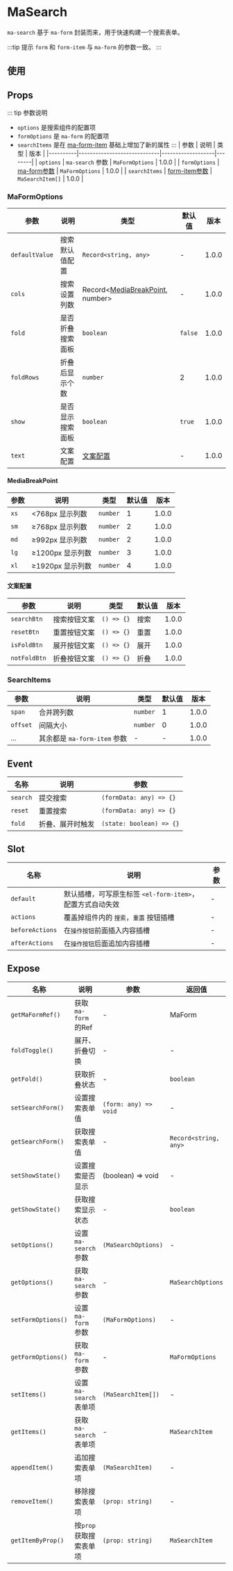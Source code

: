 # MaSearch

`ma-search` 基于 `ma-form` 封装而来，用于快速构建一个搜索表单。

:::tip 提示
`form` 和 `form-item` 与 `ma-form` 的参数一致。
:::

## 使用
<DemoPreview dir="demos/ma-search" />

## Props
::: tip 参数说明
- `options` 是搜索组件的配置项
- `formOptions` 是 `ma-form` 的配置项
- `searchItems` 是在 [ma-form-item](ma-form#maformitem) 基础上增加了新的属性
:::
| 参数       | 说明                          | 类型         | 版本    |
|----------|-----------------------------|-------------------|--------|
| `options` | `ma-search` 参数              | `MaFormOptions`   | 1.0.0 |
| `formOptions`  | [ma-form参数](ma-form#props)  | `MaFormOptions` | 1.0.0 |
| `searchItems`  | [form-item参数](#searchitems) | `MaSearchItem[]` | 1.0.0 |

### MaFormOptions
| 参数        | 说明       | 类型                                                  | 默认值     | 版本    |
|-----------|----------|-----------------------------------------------------|---------|-------|
| `defaultValue` | 搜索默认值配置  | `Record<string, any>`                               | -       | 1.0.0 |
| `cols` | 搜索设置列数   | Record<[MediaBreakPoint](#mediabreakpoint), number> | -       | 1.0.0 |
| `fold` | 是否折叠搜索面板 | `boolean`                                           | `false` | 1.0.0 |
| `foldRows` | 折叠后显示个数  | `number`                                            | 2       | 1.0.0 |
| `show` | 是否显示搜索面板 | `boolean`                                           | `true`  | 1.0.0 |
| `text` | 文案配置     | [文案配置](#文案配置)                                   | -       | 1.0.0 |

#### MediaBreakPoint
| 参数   | 说明           | 类型       | 默认值 | 版本    |
|------|--------------|----------|-----|-------|
| `xs` | <768px 显示列数  | `number` | 1   | 1.0.0 |
| `sm` | ≥768px 显示列数  | `number` | 2   | 1.0.0 |
| `md` | ≥992px 显示列数  | `number` | 2   | 1.0.0 |
| `lg` | ≥1200px 显示列数     | `number` | 3   | 1.0.0 |
| `xl` | ≥1920px 显示列数     | `number` | 4   | 1.0.0 |

#### 文案配置
| 参数           | 说明        | 类型         | 默认值 | 版本    |
|--------------|-----------|------------|----|-------|
| `searchBtn`  | 搜索按钮文案  | `() => {}` | 搜索 | 1.0.0 |
| `resetBtn`   | 重置按钮文案  |  `() => {}`   | 重置 | 1.0.0 |
| `isFoldBtn`  | 展开按钮文案  |  `() => {}`   | 展开 | 1.0.0 |
| `notFoldBtn` | 折叠按钮文案  |  `() => {}`   | 折叠 | 1.0.0 |

### SearchItems

| 参数       | 说明                     | 类型       | 默认值 | 版本    |
|----------|------------------------|----------|-----|-------|
| `span`   | 合并跨列数                  | `number` | 1   | 1.0.0 |
| `offset` | 间隔大小                   | `number` | 0   | 1.0.0 |
| ...      | 其余都是 `ma-form-item` 参数 | -        | -   | 1.0.0 |

## Event

| 名称              | 说明       | 参数                       |
|-----------------|----------|--------------------------|
| `search`       | 提交搜索     | `(formData: any) => {}`               |
| `reset`        | 重置搜索     | `(formData: any) => {}`  |
| `fold`        | 折叠、展开时触发 | `(state: boolean) => {}` |

## Slot

| 名称              | 说明                                   | 参数 |
|-----------------|--------------------------------------|----|
| `default`       | 默认插槽，可写原生标签 `<el-form-item>`，配置方式自动失效 | -  |
| `actions`        | 覆盖掉组件内的 `搜索`，`重置` 按钮插槽               | -  |
| `beforeActions`        | 在`操作按钮`前面插入内容插槽                      | -  |
| `afterActions`        | 在`操作按钮`后面追加内容插槽                      | -  |

## Expose
| 名称                | 说明                 | 参数                    | 返回值                   |
|-------------------|--------------------|-----------------------|-----------------------|
| `getMaFormRef()`  | 获取 `ma-form` 的Ref  | -                     | MaForm                |
| `foldToggle()`    | 展开、折叠切换            | -                     | -                     |
| `getFold()`       | 获取折叠状态             | -                     | `boolean`             |
| `setSearchForm()` | 设置搜索表单值            | `(form: any) => void` | -                     |
| `getSearchForm()` | 获取搜索表单值            | -                     | `Record<string, any>` |
| `setShowState()`  | 设置搜索是否显示           | (boolean) => void     | -                     |
| `getShowState()`  | 获取搜索显示状态           | -                     | `boolean`             |
| `setOptions()`    | 设置 `ma-search` 参数  | `(MaSearchOptions)`   | -                     |
| `getOptions()`    | 获取 `ma-search` 参数  | -                     | `MaSearchOptions`     |
| `setFormOptions()`      | 设置 `ma-form` 参数    | `(MaFormOptions)`     | -                     |
| `getFormOptions()`      | 获取 `ma-form` 参数    | -                     | `MaFormOptions`       |
| `setItems()`      | 设置 `ma-search` 表单项 | `(MaSearchItem[])`    | -                     |
| `getItems()`      | 获取 `ma-search` 表单项 | -                     | `MaSearchItem`                     |
| `appendItem()`    | 追加搜索表单项              | `(MaSearchItem)`        | -                     |
| `removeItem()`    | 移除搜索表单项              | `(prop: string)`      | -                     |
| `getItemByProp()` | 按`prop`获取搜索表单项     | `(prop: string)`      | `MaSearchItem`          |
